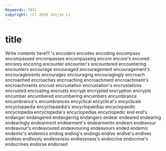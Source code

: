 ```yaml
---
Keywords: 7031
Copyright: (C) 2020 Junjie Li
---
```


# title

Write contents here!!!
's 
encoders 
encodes 
encoding
encompass 
encompassed 
encompasses 
encompassing 
encore 
encore's 
encored 
encores 
encoring 
encounter
encounter's 
encountered 
encountering 
encounters 
encourage 
encouraged 
encouragement 
encouragement's 
encouragements 
encourages
encouraging 
encouragingly 
encroach 
encroached 
encroaches 
encroaching 
encroachment 
encroachment's 
encroachments 
encrust
encrustation 
encrustation's 
encrustations 
encrusted 
encrusting 
encrusts 
encrypt 
encrypted 
encryption 
encrypts
encumber 
encumbered 
encumbering 
encumbers 
encumbrance 
encumbrance's 
encumbrances 
encyclical 
encyclical's 
encyclicals
encyclopaedia 
encyclopaedia's 
encyclopaedias 
encyclopaedic 
encyclopedia 
encyclopedia's 
encyclopedias 
encyclopedic 
end 
end's
endanger 
endangered 
endangering 
endangers 
endear 
endeared 
endearing 
endearingly 
endearment 
endearment's
endearments 
endears 
endeavour 
endeavour's 
endeavoured 
endeavouring 
endeavours 
ended 
endemic 
endemic's
endemics 
ending 
ending's 
endings 
endive 
endive's 
endives 
endless 
endlessly 
endlessness
endlessness's 
endocrine 
endocrine's 
endocrines 
endorse 
endorsed 
